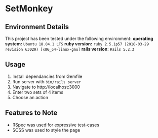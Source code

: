 # SetMonkey

## Environment Details

This project has been tested under the following environment:
**operating system:** `Ubuntu 18.04.1 LTS`
**ruby version:** `ruby 2.5.1p57 (2018-03-29 revision 63029) [x86_64-linux-gnu]`
**rails version:** `Rails 5.2.3`

## Usage
1. Install dependancies from Gemfile
2. Run server with `bin/rails server`
3. Navigate to http://localhost:3000
4. Enter two sets of 4 items
5. Choose an action

## Features to Note
- RSpec was used for expressive test-cases
- SCSS was used to style the page


